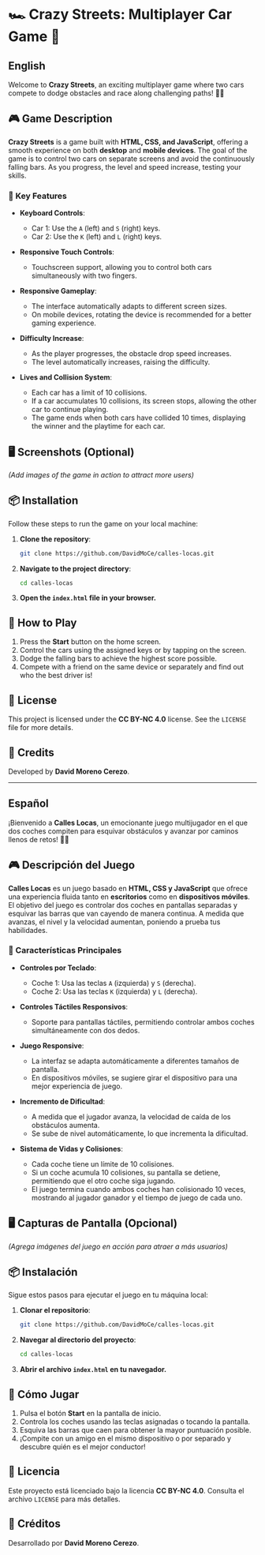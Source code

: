 # 🏎️ Crazy Streets: Multiplayer Car Game 🏁

## English

Welcome to **Crazy Streets**, an exciting multiplayer game where two cars compete to dodge obstacles and race along challenging paths! 🚗💨

## 🎮 Game Description

**Crazy Streets** is a game built with **HTML, CSS, and JavaScript**, offering a smooth experience on both **desktop** and **mobile devices**. The goal of the game is to control two cars on separate screens and avoid the continuously falling bars. As you progress, the level and speed increase, testing your skills.

### 🚀 Key Features

- **Keyboard Controls**:
  - Car 1: Use the `A` (left) and `S` (right) keys.
  - Car 2: Use the `K` (left) and `L` (right) keys.
  
- **Responsive Touch Controls**:
  - Touchscreen support, allowing you to control both cars simultaneously with two fingers.

- **Responsive Gameplay**:
  - The interface automatically adapts to different screen sizes.
  - On mobile devices, rotating the device is recommended for a better gaming experience.

- **Difficulty Increase**:
  - As the player progresses, the obstacle drop speed increases.
  - The level automatically increases, raising the difficulty.

- **Lives and Collision System**:
  - Each car has a limit of 10 collisions.
  - If a car accumulates 10 collisions, its screen stops, allowing the other car to continue playing.
  - The game ends when both cars have collided 10 times, displaying the winner and the playtime for each car.

## 🖥️ Screenshots (Optional)

*(Add images of the game in action to attract more users)*

## 📦 Installation

Follow these steps to run the game on your local machine:

1. **Clone the repository**:
   ```bash
   git clone https://github.com/DavidMoCe/calles-locas.git
   
2. **Navigate to the project directory**:
   ```bash
   cd calles-locas

3. **Open the `index.html` file in your browser.**

## 📝 How to Play

1. Press the **Start** button on the home screen.
2. Control the cars using the assigned keys or by tapping on the screen.
3. Dodge the falling bars to achieve the highest score possible.
4. Compete with a friend on the same device or separately and find out who the best driver is!

## 📜 License

This project is licensed under the **CC BY-NC 4.0** license. See the `LICENSE` file for more details.

## 🌟 Credits

Developed by **David Moreno Cerezo**.

***

## Español

¡Bienvenido a **Calles Locas**, un emocionante juego multijugador en el que dos coches compiten para esquivar obstáculos y avanzar por caminos llenos de retos! 🚗💨

## 🎮 Descripción del Juego

**Calles Locas** es un juego basado en **HTML, CSS y JavaScript** que ofrece una experiencia fluida tanto en **escritorios** como en **dispositivos móviles**. El objetivo del juego es controlar dos coches en pantallas separadas y esquivar las barras que van cayendo de manera continua. A medida que avanzas, el nivel y la velocidad aumentan, poniendo a prueba tus habilidades.

### 🚀 Características Principales

- **Controles por Teclado**:
  - Coche 1: Usa las teclas `A` (izquierda) y `S` (derecha).
  - Coche 2: Usa las teclas `K` (izquierda) y `L` (derecha).
  
- **Controles Táctiles Responsivos**:
  - Soporte para pantallas táctiles, permitiendo controlar ambos coches simultáneamente con dos dedos.

- **Juego Responsive**:
  - La interfaz se adapta automáticamente a diferentes tamaños de pantalla.
  - En dispositivos móviles, se sugiere girar el dispositivo para una mejor experiencia de juego.

- **Incremento de Dificultad**:
  - A medida que el jugador avanza, la velocidad de caída de los obstáculos aumenta.
  - Se sube de nivel automáticamente, lo que incrementa la dificultad.

- **Sistema de Vidas y Colisiones**:
  - Cada coche tiene un límite de 10 colisiones.
  - Si un coche acumula 10 colisiones, su pantalla se detiene, permitiendo que el otro coche siga jugando.
  - El juego termina cuando ambos coches han colisionado 10 veces, mostrando al jugador ganador y el tiempo de juego de cada uno.

## 🖥️ Capturas de Pantalla (Opcional)

*(Agrega imágenes del juego en acción para atraer a más usuarios)*

## 📦 Instalación

Sigue estos pasos para ejecutar el juego en tu máquina local:

1. **Clonar el repositorio**:
   ```bash
   git clone https://github.com/DavidMoCe/calles-locas.git

2. **Navegar al directorio del proyecto**:
   ```bash
   cd calles-locas

3. **Abrir el archivo `index.html` en tu navegador.**

## 📝 Cómo Jugar

1. Pulsa el botón **Start** en la pantalla de inicio.
2. Controla los coches usando las teclas asignadas o tocando la pantalla.
3. Esquiva las barras que caen para obtener la mayor puntuación posible.
4. ¡Compite con un amigo en el mismo dispositivo o por separado y descubre quién es el mejor conductor!

## 📜 Licencia

Este proyecto está licenciado bajo la licencia **CC BY-NC 4.0**. Consulta el archivo `LICENSE` para más detalles.

## 🌟 Créditos

Desarrollado por **David Moreno Cerezo**.

